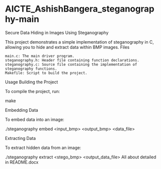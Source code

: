# AICTE_AshishBangera_steganography-main
Secure Data Hiding in Images Using Steganography

This project demonstrates a simple implementation of steganography in C, allowing you to hide and extract data within BMP images.
Files

    main.c: The main driver program.
    steganography.h: Header file containing function declarations.
    steganography.c: Source file containing the implementation of steganography functions.
    Makefile: Script to build the project.

Usage
Building the Project

To compile the project, run:

make

Embedding Data

To embed data into an image:

./steganography embed <input_bmp> <output_bmp> <data_file>

Extracting Data

To extract hidden data from an image:

./steganography extract <stego_bmp> <output_data_file>
All about detailed in README.docx  

